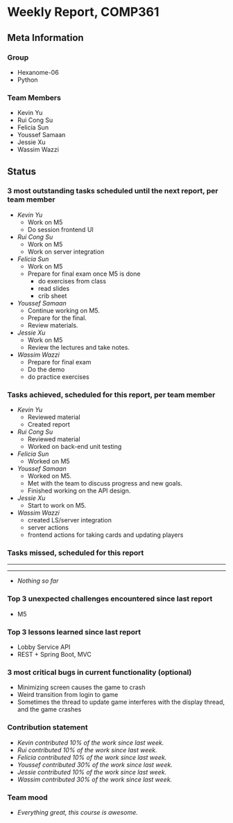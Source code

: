 # Weekly Report, COMP361

## Meta Information

### Group

* Hexanome-06
* Python

### Team Members

* Kevin Yu
* Rui Cong Su
* Felicia Sun
* Youssef Samaan
* Jessie Xu
* Wassim Wazzi

## Status

### 3 most outstanding tasks scheduled until the next report, per team member

* *Kevin Yu*
  * Work on M5
  * Do session frontend UI
* *Rui Cong Su*
  * Work on M5
  * Work on server integration
* *Felicia Sun*
  * Work on M5
  * Prepare for final exam once M5 is done
    * do exercises from class
    * read slides
    * crib sheet
* *Youssef Samaan*
  * Continue working on M5.
  * Prepare for the final.
  * Review materials.
* *Jessie Xu*
  * Work on M5
  * Review the lectures and take notes.
* *Wassim Wazzi*
  * Prepare for final exam
  * Do the demo
  * do practice exercises

### Tasks achieved, scheduled for this report, per team member

* *Kevin Yu*
  * Reviewed material
  * Created report
* *Rui Cong Su*
  * Reviewed material
  * Worked on back-end unit testing
* *Felicia Sun*
  * Worked on M5
* *Youssef Samaan*
  * Worked on M5.
  * Met with the team to discuss progress and new goals.
  * Finished working on the API design.
* *Jessie Xu*
  * Start to work on M5.
* *Wassim Wazzi*
  * created LS/server integration
  * server actions
  * frontend actions for taking cards and updating players

### Tasks missed, scheduled for this report

---

---

* *Nothing so far*

### Top 3 unexpected challenges encountered since last report

* M5

### Top 3 lessons learned since last report

* Lobby Service API
* REST + Spring Boot, MVC

### 3 most critical bugs in current functionality (optional)

* Minimizing screen causes the game to crash
* Weird transition from login to game
* Sometimes the thread to update game interferes with the display thread, and the game crashes

### Contribution statement

* *Kevin contributed 10% of the work since last week.*
* *Rui contributed 10% of the work since last week.*
* *Felicia contributed 10% of the work since last week.*
* *Youssef contributed 30% of the work since last week.*
* *Jessie contributed 10% of the work since last week.*
* *Wassim contributed 30% of the work since last week.*

### Team mood

* *Everything great, this course is awesome.*
